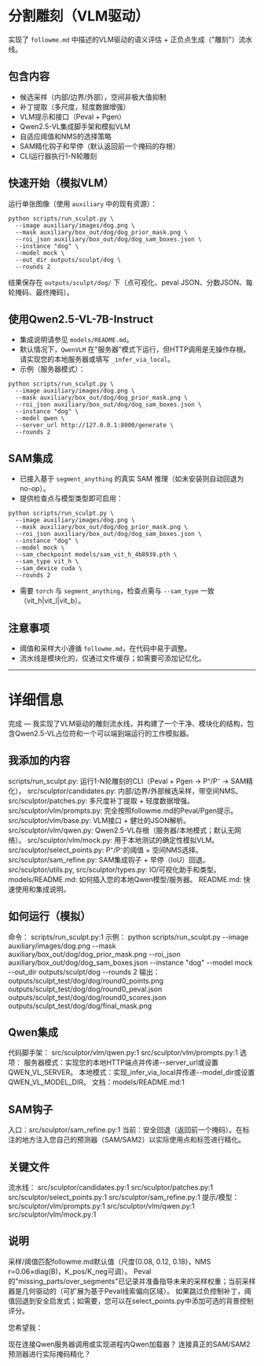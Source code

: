 分割雕刻（VLM驱动）
==================

实现了 `followme.md` 中描述的VLM驱动的语义评估 + 正负点生成（"雕刻"）流水线。

包含内容
--------
- 候选采样（内部/边界/外部），空间非极大值抑制
- 补丁提取（多尺度，轻度数据增强）
- VLM提示和接口（Peval + Pgen）
- Qwen2.5-VL集成脚手架和模拟VLM
- 自适应阈值和NMS的选择策略
- SAM精化钩子和早停（默认返回前一个掩码的存根）
- CLI运行器执行1-N轮雕刻

快速开始（模拟VLM）
------------------

运行单张图像（使用 `auxiliary` 中的现有资源）：

```
python scripts/run_sculpt.py \
  --image auxiliary/images/dog.png \
  --mask auxiliary/box_out/dog/dog_prior_mask.png \
  --roi_json auxiliary/box_out/dog/dog_sam_boxes.json \
  --instance "dog" \
  --model mock \
  --out_dir outputs/sculpt/dog \
  --rounds 2
```

结果保存在 `outputs/sculpt/dog/` 下（点可视化、peval JSON、分数JSON、每轮掩码、最终掩码）。

使用Qwen2.5-VL-7B-Instruct
--------------------------

- 集成说明请参见 `models/README.md`。
- 默认情况下，`QwenVLM` 在"服务器"模式下运行，但HTTP调用是无操作存根。请实现您的本地服务器或填写 `_infer_via_local`。
- 示例（服务器模式）：

```
python scripts/run_sculpt.py \
  --image auxiliary/images/dog.png \
  --mask auxiliary/box_out/dog/dog_prior_mask.png \
  --roi_json auxiliary/box_out/dog/dog_sam_boxes.json \
  --instance "dog" \
  --model qwen \
  --server_url http://127.0.0.1:8000/generate \
  --rounds 2
```

SAM集成
-------
- 已接入基于 `segment_anything` 的真实 SAM 推理（如未安装则自动回退为 no-op）。
- 提供检查点与模型类型即可启用：

```
python scripts/run_sculpt.py \
  --image auxiliary/images/dog.png \
  --mask auxiliary/box_out/dog/dog_prior_mask.png \
  --roi_json auxiliary/box_out/dog/dog_sam_boxes.json \
  --instance "dog" \
  --model mock \
  --sam_checkpoint models/sam_vit_h_4b8939.pth \
  --sam_type vit_h \
  --sam_device cuda \
  --rounds 2
```

- 需要 `torch` 与 `segment_anything`，检查点需与 `--sam_type` 一致（vit_h|vit_l|vit_b）。

注意事项
--------
- 阈值和采样大小遵循 `followme.md`，在代码中易于调整。
- 流水线是模块化的，仅通过文件缓存；如需要可添加记忆化。

---
详细信息
========
完成 — 我实现了VLM驱动的雕刻流水线，并构建了一个干净、模块化的结构，包含Qwen2.5-VL占位符和一个可以端到端运行的工作模拟器。

我添加的内容
------------

scripts/run_sculpt.py: 运行1-N轮雕刻的CLI（Peval + Pgen → P⁺/P⁻ → SAM精化）。
src/sculptor/candidates.py: 内部/边界/外部候选采样，带空间NMS。
src/sculptor/patches.py: 多尺度补丁提取 + 轻度数据增强。
src/sculptor/vlm/prompts.py: 完全按照followme.md的Peval/Pgen提示。
src/sculptor/vlm/base.py: VLM接口 + 健壮的JSON解析。
src/sculptor/vlm/qwen.py: Qwen2.5-VL存根（服务器/本地模式；默认无网络）。
src/sculptor/vlm/mock.py: 用于本地测试的确定性模拟VLM。
src/sculptor/select_points.py: P⁺/P⁻的阈值 + 空间NMS选择。
src/sculptor/sam_refine.py: SAM集成钩子 + 早停（IoU）回退。
src/sculptor/utils.py, src/sculptor/types.py: IO/可视化助手和类型。
models/README.md: 如何插入您的本地Qwen模型/服务器。
README.md: 快速使用和集成说明。

如何运行（模拟）
---------------

命令：
scripts/run_sculpt.py:1
示例：
python scripts/run_sculpt.py --image auxiliary/images/dog.png --mask auxiliary/box_out/dog/dog_prior_mask.png --roi_json auxiliary/box_out/dog/dog_sam_boxes.json --instance "dog" --model mock --out_dir outputs/sculpt/dog --rounds 2
输出：
outputs/sculpt_test/dog/dog/round0_points.png
outputs/sculpt_test/dog/dog/round0_peval.json
outputs/sculpt_test/dog/dog/round0_scores.json
outputs/sculpt_test/dog/dog/final_mask.png

Qwen集成
--------

代码脚手架：
src/sculptor/vlm/qwen.py:1
src/sculptor/vlm/prompts.py:1
选项：
服务器模式：实现您的本地HTTP端点并传递--server_url或设置QWEN_VL_SERVER。
本地模式：实现_infer_via_local并传递--model_dir或设置QWEN_VL_MODEL_DIR。
文档：models/README.md:1

SAM钩子
-------

入口：src/sculptor/sam_refine.py:1
当前：安全回退（返回前一个掩码）。在标注的地方注入您自己的预测器（SAM/SAM2）以实际使用点和标签进行精化。

关键文件
--------

流水线：
src/sculptor/candidates.py:1
src/sculptor/patches.py:1
src/sculptor/select_points.py:1
src/sculptor/sam_refine.py:1
提示/模型：
src/sculptor/vlm/prompts.py:1
src/sculptor/vlm/qwen.py:1
src/sculptor/vlm/mock.py:1

说明
----

采样/阈值匹配followme.md默认值（尺度{0.08, 0.12, 0.18}，NMS r=0.06×diag(B)，K_pos/K_neg可调）。
Peval的"missing_parts/over_segments"已记录并准备指导未来的采样权重；当前采样器是几何驱动的（可扩展为基于Peval线索偏向区域）。
如果跳过负控制补丁，阈值回退到安全启发式；如需要，您可以在select_points.py中添加可选的背景控制评分。

您希望我：

现在连接Qwen服务器调用或实现进程内Qwen加载器？
连接真正的SAM/SAM2预测器进行实际掩码精化？
